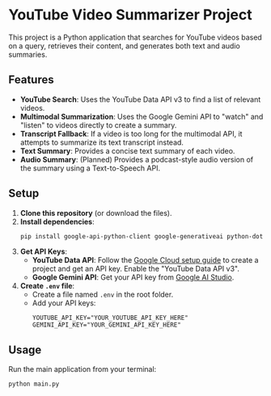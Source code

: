 # YouTube Video Summarizer Project

This project is a Python application that searches for YouTube videos based on a query, retrieves their content, and generates both text and audio summaries.

## Features

* **YouTube Search**: Uses the YouTube Data API v3 to find a list of relevant videos.
* **Multimodal Summarization**: Uses the Google Gemini API to "watch" and "listen" to videos directly to create a summary.
* **Transcript Fallback**: If a video is too long for the multimodal API, it attempts to summarize its text transcript instead.
* **Text Summary**: Provides a concise text summary of each video.
* **Audio Summary**: (Planned) Provides a podcast-style audio version of the summary using a Text-to-Speech API.

## Setup

1.  **Clone this repository** (or download the files).
2.  **Install dependencies**:
    ```bash
    pip install google-api-python-client google-generativeai python-dotenv
    ```
3.  **Get API Keys**:
    * **YouTube Data API**: Follow the [Google Cloud setup guide](https://console.cloud.google.com/apis/dashboard) to create a project and get an API key. Enable the "YouTube Data API v3".
    * **Google Gemini API**: Get your API key from [Google AI Studio](https://aistudio.google.com/app/apikey).
4.  **Create `.env` file**:
    * Create a file named `.env` in the root folder.
    * Add your API keys:
        ```
        YOUTUBE_API_KEY="YOUR_YOUTUBE_API_KEY_HERE"
        GEMINI_API_KEY="YOUR_GEMINI_API_KEY_HERE"
        ```

## Usage

Run the main application from your terminal:

```bash
python main.py